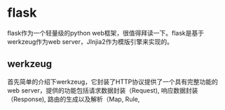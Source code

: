 # flask
flask作为一个轻量级的python web框架，很值得拜读一下。flask是基于werkzeug作为web server，JInjia2作为模版引擎来实现的。
## werkzeug
首先简单的介绍下werkzeug，它封装了HTTP协议提供了一个具有完整功能的web server，提供的功能包括请求数据封装（Request), 响应数据封装（Response), 路由的生成以及解析（Map, Rule, 
<!--stackedit_data:
eyJoaXN0b3J5IjpbMTc0MDA3NjQ1NywtMTUwNDc2NzYxNl19
-->